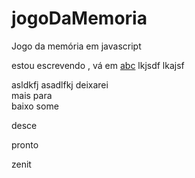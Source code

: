 # jogoDaMemoria
Jogo da memória em javascript 

estou escrevendo , vá em [abc](#tonico) lkjsdf lkajsf

asldkfj asadlfkj 
 deixarei   
 mais 
 para   
 baixo
 some  
 
 desce   
 
 pronto
 

<a id="tonico">zenit</a>
